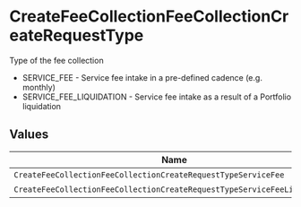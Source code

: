 # CreateFeeCollectionFeeCollectionCreateRequestType

Type of the fee collection
* SERVICE_FEE - Service fee intake in a pre-defined cadence (e.g. monthly)
* SERVICE_FEE_LIQUIDATION - Service fee intake as a result of a Portfolio liquidation


## Values

| Name                                                                     | Value                                                                    |
| ------------------------------------------------------------------------ | ------------------------------------------------------------------------ |
| `CreateFeeCollectionFeeCollectionCreateRequestTypeServiceFee`            | SERVICE_FEE                                                              |
| `CreateFeeCollectionFeeCollectionCreateRequestTypeServiceFeeLiquidation` | SERVICE_FEE_LIQUIDATION                                                  |